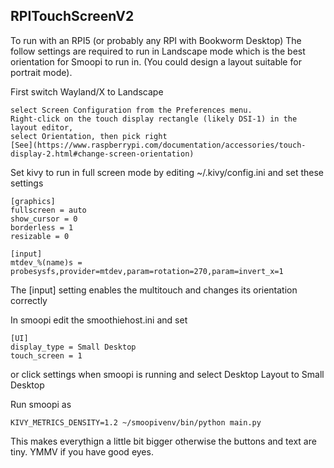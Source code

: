 RPITouchScreenV2
----------------

To run with an RPI5 (or probably any RPI with Bookworm Desktop) The follow settings are required to run in Landscape mode which is the best orientation for Smoopi to run in. (You could design a layout suitable for portrait mode).

First switch Wayland/X to Landscape

    select Screen Configuration from the Preferences menu.
    Right-click on the touch display rectangle (likely DSI-1) in the layout editor,
    select Orientation, then pick right
    [See](https://www.raspberrypi.com/documentation/accessories/touch-display-2.html#change-screen-orientation)


Set kivy to run in full screen mode by editing ~/.kivy/config.ini and set these settings

    [graphics]
    fullscreen = auto
    show_cursor = 0
    borderless = 1
    resizable = 0

    [input]
    mtdev_%(name)s = probesysfs,provider=mtdev,param=rotation=270,param=invert_x=1

The [input] setting enables the multitouch and changes its orientation correctly

In smoopi edit the smoothiehost.ini and set

    [UI]
    display_type = Small Desktop
    touch_screen = 1


or click settings when smoopi is running and select Desktop Layout to Small Desktop

Run smoopi as

    KIVY_METRICS_DENSITY=1.2 ~/smoopivenv/bin/python main.py

This makes everythign a little bit bigger otherwise the buttons and text are tiny. YMMV if you have good eyes.

